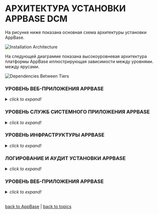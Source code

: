 # АРХИТЕКТУРА УСТАНОВКИ APPBASE DCM

На рисунке ниже показана основная схема архитектуры установки AppBase.

![Installation Architecture](https://github.com/CrappyCodeMaker/ECCENTEX-KNOWLEGE/blob/main/Content/1%20Start%20work/1.2%20AppBase/2.3%20INSTALLATION%20ARCHITECTURE/IMG/InstallationArchitecture.png?raw=true)

На следующей диаграмме показана высокоуровневая архитектура платформы AppBase иллюстрирующая зависимости между уровнями.
между ярусами.

![Dependencies Between Tiers](https://github.com/CrappyCodeMaker/ECCENTEX-KNOWLEGE/blob/main/Content/1%20Start%20work/1.2%20AppBase/2.3%20INSTALLATION%20ARCHITECTURE/IMG/DependenciesBetweenTiers.png?raw=true)

### УРОВЕНЬ ВЕБ-ПРИЛОЖЕНИЯ APPBASE

<details><summary><i><h7>click to expand!</h7></i></summary>

**ВЕБ уровень AppBase** - представляет узлы, на которых выполняются компоненты веб-приложения AppBase. Эти компоненты доступны для определенных пользователей.
Существует две основные части:
  * **Клиентские компоненты AppBase** _(AppBase Desktop, AppBase Application Studio, Средство просмотра документов AppBase, пакет сканирования документов AppBase, документ WebDAV AppBase)_
  * **Системные веб-службы AppBase**

Службы веб-приложений AppBase реализованы как веб-приложения / веб-службы, размещенные в информационной службе Интернета _(Internet Information Service **IIS**)_.

Большинство этих компонентов не имеют состояния, за исключением **AppBase Desktop**, который хранит состояние сеанса на **сервере сеансов AppBase** _(AppBase Session Server)_. Это дает возможность создать кластер с балансировкой нагрузки, состоящий из узлов, на которых работают службы веб-приложений AppBase. Рекомендуется использовать протокол связи SSL даже для связи внутри интрасети _(TLS v1.2)_. SSL будет выгружен на балансировщик нагрузки, а простые запросы будут передаваться на соответствующие порты служб веб-приложений AppBase.

Уровень служб веб-приложений AppBase взаимодействует с: _уровнем инфраструктуры AppBase, общей инфраструктурой и уровнем данных._

Предлагаемая архитектура позволяет эффективно масштабировать систему по горизонтали за счет добавления новых узлов в кластер с балансировкой нагрузки.

#### Требования к программному и аппаратному обеспечению
Мы сочли целесообразным создать образ виртуальной машины со всеми установленными компонентами, чтобы иметь возможность быстро выводить новые экземпляры в онлайн режим.

Требования к программному обеспечению узла:
| **NAME**                             | **VALUE**                            | **DESCRIPTION** |
|--------------------------------------|--------------------------------------|-----------------|
| OS                                   | Windows Server 2016 Standard x64     |                 |
| .NET Framework                       | 4.7.2                                |                 |
| AppBase Web Application Services     | Installed                            |                 |

Требования к оборудованию узла:
| **COMPONENT** | **REQUIREMENTS**     | **COMMENTS** |
|---------------|----------------------|--------------|
| PROCESSOR     | 4 vCPUs, 2.5 GHz     |              |
| RAM           | 16 GB RAM            |              |
| HDD           | 256 GB               |              |

Некоторые из ключевых аспектов конфигурации узла:
1. Узел должен иметь точки монтирования, определенные для доступа к общей системе хранения для сайта.
2. Общие данные хранятся в общей системе хранения сайта. Это включает в себя создание всех необходимых каталогов, включая runtime данные, метаданные и данные конфигурации, в томах в общем хранилище сайта.

**_NOTE:_** _В общем хранилище создаются отдельные тома (папки) для хранения runtime данных, метаданных и данных конфигурации, упомянутых выше._

</details>

### УРОВЕНЬ СЛУЖБ СИСТЕМНОГО ПРИЛОЖЕНИЯ APPBASE

<details><summary><i><h7>click to expand!</h7></i></summary>

Уровень служб системных приложений AppBase - представляет узлы, на которых запущены службы системных приложений AppBase, обрабатывающие фоновые процессы, запланированные события, очереди и т.д.

В отличие от [системных служб веб-приложений AppBase](https://github.com/CrappyCodeMaker/ECCENTEX-KNOWLEGE/blob/main/Content/1%20Start%20work/1.2%20AppBase/2.3%20INSTALLATION%20ARCHITECTURE/InstallationArchitecture.md#%D1%83%D1%80%D0%BE%D0%B2%D0%B5%D0%BD%D1%8C-%D0%B2%D0%B5%D0%B1-%D0%BF%D1%80%D0%B8%D0%BB%D0%BE%D0%B6%D0%B5%D0%BD%D0%B8%D1%8F-appbase), которые предназначены для обслуживания краткосрочных запросов, службы системных приложений AppBase используются для выполнения длительных процессов и реализованы как службы Windows.

Уровень служб приложений системы AppBase взаимодействует с: _уровнем приложений AppBase (AppBase System Web Services), уровнем инфраструктуры AppBase, общей инфраструктурой и уровнем данных._

Службы системных приложений AppBase используют уровень данных (база данных) и уровень инфраструктуры AppBase. (AppBase JMS) для выполнения задач.

Предлагаемая архитектура позволяет эффективно масштабировать систему по горизонтали за счет добавления новых узлов в кластер с балансировкой нагрузки.

#### Требования к программному и аппаратному обеспечению
Мы сочли целесообразным создать образ виртуальной машины со всеми установленными компонентами, чтобы иметь возможность быстро выводить новые экземпляры в онлайн режим.

Требования к программному обеспечению узла:
| **NAME**                             | **VALUE**                            | **DESCRIPTION** |
|--------------------------------------|--------------------------------------|-----------------|
| OS                                   | Windows Server 2016 Standard x64     |                 |
| .NET Framework                       | 4.7.2                                |                 |
| AppBase System Application Services  | Installed                            |                 |

Требования к оборудованию узла:
| **COMPONENT** | **REQUIREMENTS**     | **COMMENTS** |
|---------------|----------------------|--------------|
| PROCESSOR     | 4 vCPUs, 2.5 GHz     |              |
| RAM           | 16 GB RAM            |              |
| HDD           | 256 GB               |              |

Некоторые из ключевых аспектов конфигурации узла:
1. Узел должен иметь точки монтирования, определенные для доступа к общей системе хранения для сайта.
2. Общие данные хранятся в общей системе хранения сайта. Это включает в себя создание всех необходимых каталогов, включая runtime данные, метаданные и данные конфигурации, в томах в общем хранилище сайта.

**_NOTE:_** _В общем хранилище создаются отдельные тома (папки) для хранения runtime данных, метаданных и данных конфигурации, упомянутых выше._

</details>

### УРОВЕНЬ ИНФРАСТРУКТУРЫ APPBASE

<details><summary><i><h7>click to expand!</h7></i></summary>

**Уровень инфраструктуры AppBase** состоит из следующих компонентов _(см. ниже)_. Каждый компонент настроен для удовлетворения требований высокой доступности и отказоустойчивости. Мы рекомендуем использовать ОС **Linux / Unix** для размещения этих компонентов.

#### JMS cервер AppBase
AppBase использует **JMS** в качестве служебной шины для управления фоновыми событиями, запланированными событиями, очередями и т.д. Сервис AppBase JMS построен с использованием **Apache Active MQ**.
| **NAME**                 | **DESCRIPTION**                                |
|--------------------------|------------------------------------------------|
| Software                 | [Apache Active MQ](http://activemq.apache.org) |
| Version                  | 5.10.x or newer                                |
| Connection Configuration | Failover transport connection, maxReconnectAttempt, maxReconnectDelay,
etc parameters are fine-tuned based on the system scale                     |
| Number of nodes          | >=2                                            |
| Message Persistence      | Replicated Message Store (use file based persistence mechanisms, rely on
Shared Storage Store to ensure HA)                                          |

#### Сессионный сервер AppBase
AppBase использует **Redis** для хранения состояния сеанса для уровня веб-приложений AppBase.
| **NAME**                 | **DESCRIPTION**               |
|--------------------------|-------------------------------|
| Software                 | [Redis](https://redis.io/)    |
| Version                  | 3.2.x or newer                |
| Connection Configuration | Failover transport connection |
| Number of nodes          | >=2                           |


#### Клиент отчетов AppBase
Клиент отчетов AppBase - это специализированное приложение для рендеринга **отчетов Jasper** _(это дефолтная технология для отчетов AppBase)_. Он реализован как отдельное веб-приложение Java и может быть размещен на любом сервере **J2EE**, _например Apache Tomcat_. Клиент отчетов AppBase не имеет состояния и может эффективно масштабироваться по горизонтали.
| **NAME**                 | **DESCRIPTION**                            |
|--------------------------|--------------------------------------------|
| Software                 | [Apache Tomcat](http://tomcat.apache.org/) |
| Version                  | 8.x or newer                              |
| Number of nodes          | >=2                                        |


#### Полнотекстовый поиск в AppBase
Сервер полнотекстового поиска AppBase используется для индексации неструктурированных и структурированных данных. Он построен на базе **Apache Solr Cloud**. Полнотекстовый поиск AppBase не имеет состояния и может эффективно масштабироваться по горизонтали.
| **NAME**                 | **DESCRIPTION**                                     |
|--------------------------|-----------------------------------------------------|
| Software                 | [Apache Solr](http://lucene.apache.org/solr/)       |
| Version                  | 6.x or newer                                        |
| Configuration            | Failover configuration with Zookeeper               |
| Number of nodes          | >=3 (minimum number of nodes in Zookeeper ensemble) |

1170 / 5000
Результаты перевода
На следующей схеме показано взаимодействие между веб-сервером AppBase и серверами приложений, а также уровнем инфраструктуры AppBase.

![Communication](https://github.com/CrappyCodeMaker/ECCENTEX-KNOWLEGE/blob/main/Content/1%20Start%20work/1.2%20AppBase/2.3%20INSTALLATION%20ARCHITECTURE/IMG/DependenciesBetweenTiers.png?raw=true)

Как следует из диаграммы, AppBase JMS _(построенная на основе [Apache Active MQ](http://activemq.apache.org))_ и AppBase Session _(построенная на основе [Redis.io](https://redis.io/))_ используют свои собственные механизмы для обеспечения высокой доступности и отказоустойчивости, в то время как JMS по-прежнему использует реплицированное хранилище сообщений. расположен в хранилище общего хранилища. Серверы сеансов AppBase JMS и AppBase можно масштабировать по горизонтали, добавляя новые узлы без изменения топологии других компонентов.

Клиент отчетов AppBase и полнотекстовый поиск AppBase - это веб-приложения. Два кластера _(первый для клиента отчетов AppBase и второй для полнотекстового поиска AppBase)_ могут быть созданы и сбалансированы по нагрузке.

Рекомендуется использовать протокол связи SSL _(TLS v1.2)_. SSL будет выгружен на балансировщик нагрузки, а простые запросы будут передаваться на соответствующие порты приложений.

Клиент отчетов AppBase и полнотекстовый поиск AppBase можно масштабировать по горизонтали с помощью добавление новых узлов в кластер и обновление конфигурации балансировщика нагрузки без изменения топологии других компонентов.

#### Требования к программному и аппаратному обеспечению
Мы сочли целесообразным создать образ виртуальной машины со всеми установленными компонентами, чтобы иметь возможность быстро выводить новые экземпляры в онлайн режим.

Требования к программному обеспечению узла:
| **NAME**             | **VALUE**                            | **DESCRIPTION** |
|----------------------|--------------------------------------|-----------------|
| OS                   | RedHat Linux 7.0 Enterprise or newer |                 |
| JDK                  | 8.xx or newer                        |                 |
| Apache ActiveMQ      | 5.10.x or newer                      |                 |
| Apache Tomcat Server | 8.x or newer                         |                 |
| Apache Solr Cloud    | 7.x or newer                         |                 |
| Redis.IO             | 3.2.x or newer                       |                 |

Требования к оборудованию узла:
| **COMPONENT** | **REQUIREMENTS**     | **COMMENTS** |
|---------------|----------------------|--------------|
| PROCESSOR     | 4 vCPUs, 2.5 GHz     |              |
| RAM           | 16 GB RAM            |              |
| HDD           | 256 GB               |              |

Некоторые из ключевых аспектов конфигурации узла:
1. Узел должен иметь точки монтирования, определенные для доступа к общей системе хранения для сайта.
2. Общие данные хранятся в общей системе хранения сайта. Это включает в себя создание всех необходимых каталогов, включая runtime данные, метаданные и данные конфигурации, в томах в общем хранилище сайта.

**_NOTE:_** _В общем хранилище создаются отдельные тома (папки) для хранения runtime данных, метаданных и данных конфигурации, упомянутых выше._

</details>

### ЛОГИРОВАНИЕ И АУДИТ УСТАНОВКИ APPBASE

<details><summary><i><h7>click to expand!</h7></i></summary>

Платформа логирования и аудита установки AppBase предоставляет консолидированную систему, которая записывает и сохраняет информацию журнала аудита от всех базовых компонентов/уровней, включая:
* Логи событий бизнес-уровня Решения DCM _(например, создание дела, создание задачи, задача переназначения, загрузка документа и т.д.)_.
* Логи платформы AppBase, включая уровнень веб-приложение AppBase и уровнень служб системного приложения AppBase.
Сюда входят логи всех компонентов AppBase, включая службу безопасности, Служба рабочих процессов, служба бизнес-данных, службы управления контентом и т.д.
* Логи уровня инфраструктуры AppBase
* Логи уровня общей инфраструктуры и уровня данных
* Логи сетевых взаимодействий, событий ВМ _(виртуальной машины)_ и т.д.

Все охваченные компоненты предоставят нормализованные данные, достаточные для ответа на следующие вопросы:
* Какая активность выполнялась?
* Кто или что выполняло активность, в том числе откуда или из какой системы эта активность была выполнена?
* Какие активность выполнялись в системе?
* Когда было выполнена активность?
* С помощью какой программы была выполнена активность?
* Какой был статус _(например, успех или неудача)_, результат или результат активность?

#### Конфигурация аудита / логирования
Логи будут создаваться всякий раз, когда система запрашивает выполнение любого из следующих действий:
* Создание, чтение, обновление или удаление конфиденциальной информации о солюшене DCM _(в соответствии с требованиями)_
* Создание, чтение, обновление или удаление конфигурации и метаинформации солюшена AppBase
* Инициируйте сетевое соединение
* Прининмаете сетевое соединение
* Аутентификация и авторизация пользователей _(вход в систему и выход из системы)_
* Предоставление, изменение или отзыв прав доступа _(например, добавление нового пользователя/группы, изменение уровней привилегий пользователей, изменение прав доступа к файлам, изменение прав доступа к объектам базы данных, изменение правил брандмауэра и изменение пароля пользователя)_
* Изменения конфигурации системы, сети или службы _(например, установка патчей и обновлений программного обеспечения, или другие изменения установленного программного обеспечения)_
* Запуск, завершение работы или перезапуск процесса приложения
* Прерывание, сбой или аварийное завершение процесса приложения, особенно из-за исчерпания ресурсов или достижения предела, или порогового значения ресурсов _(например, для ЦП, памяти, сетевых подключений, пропускная способность сети, дисковое пространство или другие ресурсы)_, сбой сетевых служб, таких как DHCP или DNS, или сбой оборудования
* Обнаружение подозрительной/вредоносной активности, например, со стороны системы предотвращения вторжений (IPS), антивирусной системы или других систем безопасности.

#### Элементы логов
Для каждой записи лога будет доступна следующая информация:
* Тип активности - примеры включают авторизацию, создание, чтение, обновление, удаление и принятие сетевого подключения.
* Подсистемы, выполняющие действие - примеры включают имя процесса или транзакции, процесс или идентификатор транзакции.
* Идентификаторы _(столько, сколько доступно)_ для субъекта, запрашивающего действие - примеры включают имя пользователя, имя компьютера, IP-адрес и MAC-адрес.
**_NOTE: _** такие идентификаторы должны быть стандартизированы, чтобы облегчить корреляцию логов.
* Идентификаторы _(столько, сколько доступно)_ для объекта, над которым было выполнено действие - примеры включают имена файлов, к которым был получен доступ, уникальные идентификаторы записей, к которым осуществляется доступ в базе данных, параметры запроса, используемые для определения записей, к которым осуществляется доступ в базе данных, имя компьютера, IP-адрес и MAC адрес.
**_NOTE: _** такие идентификаторы должны быть стандартизированы, чтобы облегчить корреляцию логов.
* Значения до и после, когда действие включает обновление элемента данных, если это возможно.
* Дата и время выполнения активности, включая соответствующую информацию о часовом поясе, если не указано иное.
**_NOTE: _**  Мировое время. Эта дата и время должны быть синхронизированы с использованием серверов NTP хоста.
* Была ли разрешена или запрещена активность механизмами контроля доступа.
* Описание и/или коды причин, почему активность была отклонена механизмом контроля доступа, если применимо.

#### Хранение логов
Система будет поддерживать форматирование и хранение логов аудита таким образом, чтобы обеспечивать их целостность и поддерживать анализ и отчетность на интерпрайз уровне _(enterprise-level)_. Все журналы аудита должны храниться в течение одного года, при этом три месяца должны быть доступны онлайн.

Ключевые аспекты системы аудита/логирования:
* Система управления логами на интерпрайз уровне используется для хранения информации аудита/логов, поступающей из нескольких компонентов, обеспечения отчетности и анализа.
* Логи в хорошо документированном формате отправляются через **Syslog**, **Syslog-ng** или надежные **сетевые протоколы Syslog** в централизованную систему управления логами.

</details>

### УРОВЕНЬ ВЕБ-ПРИЛОЖЕНИЯ APPBASE

<details><summary><i><h7>click to expand!</h7></i></summary>

+++

</details>


<br/>

[back to AppBase](https://github.com/CrappyCodeMaker/ECCENTEX-KNOWLEGE/blob/main/Content/1%20Start%20work/1.2%20AppBase/AppBase.md) | [back to topics](https://github.com/CrappyCodeMaker/ECCENTEX-KNOWLEGE/tree/main/Content/0%20Topics/Topics.md)
